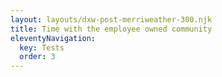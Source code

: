 ```yaml
---
layout: layouts/dxw-post-merriweather-300.njk
title: Time with the employee owned community
eleventyNavigation:
  key: Tests
  order: 3
---
```


